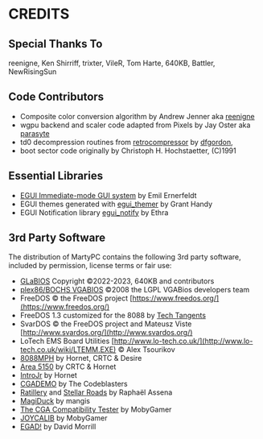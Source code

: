 # CREDITS

## Special Thanks To

reenigne, Ken Shirriff, trixter, VileR, Tom Harte, 640KB, Battler, NewRisingSun

## Code Contributors

* Composite color conversion algorithm by Andrew Jenner aka [reenigne](https://www.reenigne.org/blog/)
* wgpu backend and scaler code adapted from Pixels by Jay Oster aka [parasyte](https://github.com/parasyte/)
* td0 decompression routines from [retrocompressor](https://github.com/dfgordon/retrocompressor) by [dfgordon](https://github.com/dfgordon),
* boot sector code originally by Christoph H. Hochstaetter, (C)1991

## Essential Libraries

* [EGUI Immediate-mode GUI system](https://github.com/emilk/egui) by Emil Ernerfeldt
* EGUI themes generated with [egui_themer](https://github.com/grantshandy/egui-themer) by Grant Handy
* EGUI Notification library [egui_notify](https://github.com/ItsEthra/egui-notify) by Ethra

## 3rd Party Software

The distribution of MartyPC contains the following 3rd party software, included by permission, license terms or 
fair use:

* [GLaBIOS](https://github.com/640-KB/GLaBIOS/) Copyright ©2022-2023, 640KB and contributors
* [plex86/BOCHS VGABIOS](https://github.com/bochs-emu/VGABIOS/) ©2008 the LGPL VGABios developers team
* FreeDOS © the FreeDOS project [https://www.freedos.org/](https://www.freedos.org/)
* FreeDOS 1.3 customized for the 8088 by [Tech Tangents](https://www.youtube.com/watch?v=EOVLlMQs9f8)
* SvarDOS © the FreeDOS project and Mateusz Viste [http://www.svardos.org/](http://www.svardos.org/)
* LoTech EMS Board Utilities [http://www.lo-tech.co.uk/](http://www.lo-tech.co.uk/wiki/LTEMM.EXE) © Alex Tsourikov
* [8088MPH](https://www.pouet.net/prod.php?which=65371) by Hornet, CRTC & Desire
* [Area 5150](https://www.pouet.net/prod.php?which=91938) by CRTC & Hornet
* [IntroJr](https://www.pouet.net/prod.php?which=61547) by Hornet
* [CGADEMO](https://www.pouet.net/prod.php?which=64406) by The Codeblasters
* [Ratillery](https://raphnet.itch.io/ratillery) and [Stellar Roads](https://raphnet.itch.io/stellar-roads) by Raphaël Assena
* [MagiDuck](https://www.indiedb.com/games/magiduck/downloads/magi-v10) by mangis
* [The CGA Compatibility Tester](https://github.com/MobyGamer/CGACompatibilityTester) by MobyGamer
* [JOYCALIB](http://www.oldskool.org/pc/joycalib) by MobyGamer
* [EGAD!](https://archive.org/details/EGAD_EGA_Demo) by David Morrill

